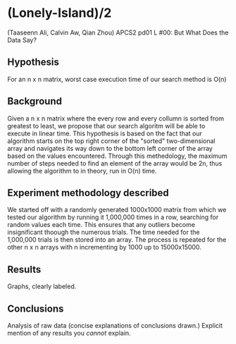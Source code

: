 # (Lonely-Island)/2

(Taaseenn Ali, Calvin Aw, Qian Zhou)
APCS2 pd01
L #00: But What Does the Data Say?

## Hypothesis
For an n x n matrix, worst case execution time of our search method is O(n)
## Background
Given a n x n matrix where the every row and every collumn is sorted from greatest
to least, we propose that our search algoritm will be able to execute in linear
time. This hypothesis is based on the fact that our algorithm starts on the top
right corner of the "sorted" two-dimensional array and navigates its way down to
the bottom left corner of the array based on the values encountered. Through
this methedology, the maximum number of steps needed to find an element of the
array would be 2n, thus allowing the algorithm to in theory, run in O(n) time.

## Experiment methodology described
We started off with a randomly generated 1000x1000 matrix from which we tested our
algorithm by running it 1,000,000 times in a row, searching for random values each time.
This ensures that any outliers become insignificant thoough the numerous trials.
The time needed for the 1,000,000 trials is then stored into an array.
The process is repeated for the other n x n arrays with n incrementing by 1000 up to
15000x15000.

## Results
Graphs, clearly labeled.
## Conclusions
Analysis of raw data (concise explanations of conclusions drawn.)
Explicit mention of any results you *cannot* explain.
